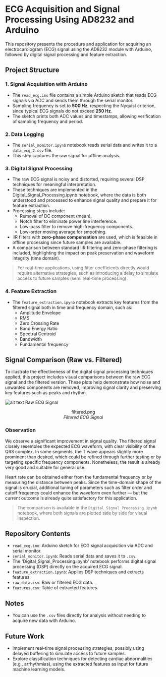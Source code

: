 # ECG Acquisition and Signal Processing Using AD8232 and Arduino

This repository presents the procedure and application for acquiring an electrocardiogram (ECG) signal using the AD8232 module with Arduino, followed by digital signal processing and feature extraction.

## Project Structure

### 1. Signal Acquisition with Arduino
- The `read_ecg.ino` file contains a simple Arduino sketch that reads ECG signals via ADC and sends them through the serial monitor.
- Sampling frequency is set to **500 Hz**, respecting the Nyquist criterion, since typical ECG signals do not exceed **250 Hz**.
- The sketch prints both ADC values and timestamps, allowing verification of sampling frequency and period.

### 2. Data Logging
- The `serial_monitor.ipynb` notebook reads serial data and writes it to a `data_ecg_2.csv` file.
- This step captures the raw signal for offline analysis.

### 3. Digital Signal Processing
- The raw ECG signal is noisy and distorted, requiring several DSP techniques for meaningful interpretation.
- These techniques are implemented in the Digital_Signal_Processing.ipynb notebook, where the data is both understood and processed to enhance signal quality and prepare it for feature extraction.
- Processing steps include:
  - Removal of DC component (mean).
  - Notch filter to eliminate power line interference.
  - Low-pass filter to remove high-frequency components.
  - Low-order moving average for smoothing.
- IIR filters with **zero-phase compensation** are used, which is feasible in offline processing since future samples are available.
- A comparison between standard IIR filtering and zero-phase filtering is included, highlighting the impact on peak preservation and waveform integrity (time domain).

> For real-time applications, using filter coefficients directly would require alternative strategies, such as introducing a delay to simulate access to future samples (semi real-time processing).

### 4. Feature Extraction
- The `feature_extraction.ipynb` notebook extracts key features from the filtered signal both in time and frequency domain, such as:
  - Amplitude Envelope
  - RMS
  - Zero Crossing Rate
  - Band Energy Ratio
  - Spectral Centroid
  - Bandwidth
  - Fundamental frequency



## Signal Comparison (Raw vs. Filtered)

To illustrate the effectiveness of the digital signal processing techniques applied, this project includes visual comparisons between the raw ECG signal and the filtered version. These plots help demonstrate how noise and unwanted components are removed, improving signal clarity and preserving key features such as peaks and rhythm.

![alt text](https://github.com/ViniciusFranklin22/ECG-Acquisition-and-Digital-Signal-Processing-Using-AD8232-Heart-Rate-Monitor-/raw.jpg?raw=true)
Raw ECG Signal


<p align="center">
  filtered.png
  <br>
  <em>Filtered ECG Signal</em>
</p>

### Observation

We observe a significant improvement in signal quality. The filtered signal closely resembles the expected ECG waveform, with clear visibility of the QRS complex. In some segments, the T wave appears slightly more prominent than desired, which could be refined through further testing or by targeting specific frequency components. Nonetheless, the result is already very good and suitable for general use.

Heart rate can be obtained either from the fundamental frequency or by measuring the distance between peaks. Since the time-domain shape of the signal is crucial, additional tuning of parameters such as filter order and cutoff frequency could enhance the waveform even further — but the current outcome is already quite satisfactory for this application.

> The comparison is available in the `Digital_Signal_Processing.ipynb` notebook, where both signals are plotted side by side for visual inspection.

## Repository Contents

- `read_ecg.ino`: Arduino sketch for ECG signal acquisition via ADC and serial monitor.
- `serial_monitor.ipynb`: Reads serial data and saves it to `.csv`.
- The 'Digital_Signal_Processing.ipynb' notebook performs digital signal processing (DSP) directly on the acquired ECG signal.
- `feature_extraction.ipynb`: Applies DSP techniques and extracts features.
- `raw_data.csv`: Raw or filtered ECG data.
- `features.csv`: Table of extracted features.

## Notes

- You can use the `.csv` files directly for analysis without needing to acquire new data with Arduino.

## Future Work

- Implement real-time signal processing strategies, possibly using delayed buffering to simulate access to future samples.
- Explore classification techniques for detecting cardiac abnormalities (e.g., arrhythmias), using the extracted features as input for future machine learning models.
